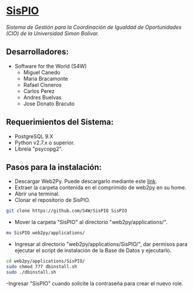 # [SisPIO](http://syspio.dex.usb.ve "Conoce SisPIO")
*Sistema de Gestión para la Coordinación de Igualdad de Oportunidades (CIO) de la Universidad Simon Bolivar.*

## Desarrolladores:

- Software for the World (S4W)
  + Miguel Canedo
  + Maria Bracamonte
  + Rafael Cisneros
  + Carlos Perez
  + Andres Buelvas 
  + Jose Donato Bracuto


## Requerimientos del Sistema:
   + PostgreSQL 9.X 
   + Python v2.7.x o superior.
   + Libreia "psycopg2". 
   
## Pasos para la instalación:
- Descargar Web2Py. Puede descargarlo mediante este [link](http://www.web2py.com/init/default/download "Descargar web2py").
- Extraer la carpeta contenida en el comprimido de web2py en su home.
- Abrir una terminal.
- Clonar el repositorio de SisPIO.
```bash
git clone https://github.com/S4W/SisPIO SisPIO
```
- Mover la carpeta "SisPIO" al directorio "web2py/applications/".
```bash
mv SisPIO web2py/applications/
```
- Ingresar al directorio "web2py/applications/SisPIO/", dar permisos para ejecutar el script de instalación de la Base de Datos y ejecutarlo.
```bash
cd web2py/applications/SisPIO/
sudo chmod 777 dbinstall.sh
sudo ./dbinstall.sh
```
-Ingresar "SisPIO" cuando solicite la contraseña para crear el nuevo role.
